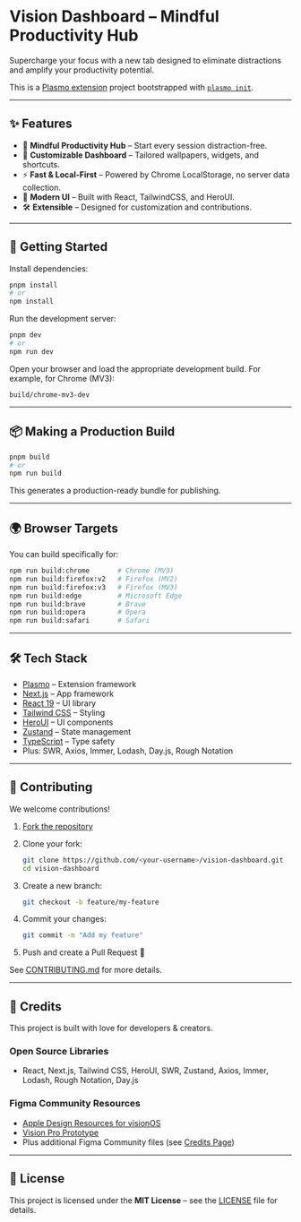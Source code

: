 # Vision Dashboard – Mindful Productivity Hub

Supercharge your focus with a new tab designed to eliminate distractions and amplify your productivity potential.

This is a [Plasmo extension](https://docs.plasmo.com/) project bootstrapped with [`plasmo init`](https://www.npmjs.com/package/plasmo).

---

## ✨ Features

- 🧘 **Mindful Productivity Hub** – Start every session distraction-free.
- 🌄 **Customizable Dashboard** – Tailored wallpapers, widgets, and shortcuts.
- ⚡ **Fast & Local-First** – Powered by Chrome LocalStorage, no server data collection.
- 🎨 **Modern UI** – Built with React, TailwindCSS, and HeroUI.
- 🛠️ **Extensible** – Designed for customization and contributions.

---

## 🚀 Getting Started

Install dependencies:

```bash
pnpm install
# or
npm install
```

Run the development server:

```bash
pnpm dev
# or
npm run dev
```

Open your browser and load the appropriate development build. For example, for Chrome (MV3):

```
build/chrome-mv3-dev
```

---

## 📦 Making a Production Build

```bash
pnpm build
# or
npm run build
```

This generates a production-ready bundle for publishing.

---

## 🌍 Browser Targets

You can build specifically for:

```bash
npm run build:chrome       # Chrome (MV3)
npm run build:firefox:v2   # Firefox (MV2)
npm run build:firefox:v3   # Firefox (MV3)
npm run build:edge         # Microsoft Edge
npm run build:brave        # Brave
npm run build:opera        # Opera
npm run build:safari       # Safari
```

---

## 🛠️ Tech Stack

- [Plasmo](https://plasmo.com) – Extension framework
- [Next.js](https://nextjs.org/) – App framework
- [React 19](https://react.dev/) – UI library
- [Tailwind CSS](https://tailwindcss.com/) – Styling
- [HeroUI](https://heroui.com/) – UI components
- [Zustand](https://zustand-demo.pmnd.rs/) – State management
- [TypeScript](https://www.typescriptlang.org/) – Type safety
- Plus: SWR, Axios, Immer, Lodash, Day.js, Rough Notation

---

## 🤝 Contributing

We welcome contributions!

1. [Fork the repository](https://github.com/simpleneeraj/vision-dashboard/fork)
2. Clone your fork:

   ```bash
   git clone https://github.com/<your-username>/vision-dashboard.git
   cd vision-dashboard
   ```

3. Create a new branch:

   ```bash
   git checkout -b feature/my-feature
   ```

4. Commit your changes:

   ```bash
   git commit -m "Add my feature"
   ```

5. Push and create a Pull Request 🎉

See [CONTRIBUTING.md](./CONTRIBUTING.md) for more details.

---

## 📜 Credits

This project is built with love for developers & creators.

### Open Source Libraries

- React, Next.js, Tailwind CSS, HeroUI, SWR, Zustand, Axios, Immer, Lodash, Rough Notation, Day.js

### Figma Community Resources

- [Apple Design Resources for visionOS](https://www.figma.com/community/file/1253443272911187215/apple-design-resources-visionos)
- [Vision Pro Prototype](https://www.figma.com/design/lLdER55nkPXJLFyVYYxgpo/Introducing-Vision-Pro---Prototype-with-Figma--Community-?node-id=1-63&t=Q28QA4hk2AcDGumJ-0)
- Plus additional Figma Community files (see [Credits Page](./docs/CREDITS.md))

---

## 📄 License

This project is licensed under the **MIT License** – see the [LICENSE](./LICENSE) file for details.

